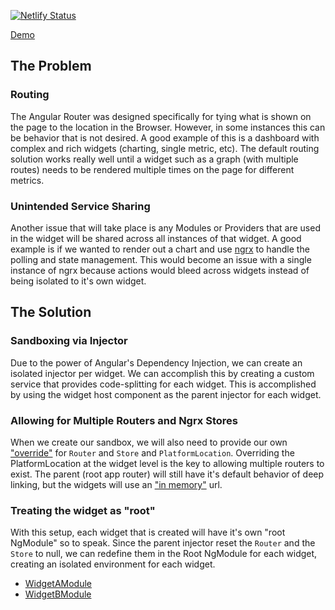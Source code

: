 [![Netlify Status](https://api.netlify.com/api/v1/badges/ebfd4a53-ce46-4b6b-84f6-cd63985cb9cc/deploy-status)](https://app.netlify.com/sites/ngx-dashboard-widget-sandbox-example/deploys)

[Demo](https://ngx-dashboard-widget-sandbox-example.netlify.com/#/dashboard)

## The Problem

### Routing

The Angular Router was designed specifically for tying what is shown on the page to the location in the Browser. However, in some instances this can be behavior that is not desired. A good example of this is a dashboard with complex and rich widgets (charting, single metric, etc). The default routing solution works really well until a widget such as a graph (with multiple routes) needs to be rendered multiple times on the page for different metrics.

### Unintended Service Sharing

Another issue that will take place is any Modules or Providers that are used in the widget will be shared across all instances of that widget. A good example is if we wanted to render out a chart and use [ngrx](https://ngrx.io) to handle the polling and state management. This would become an issue with a single instance of ngrx because actions would bleed across widgets instead of being isolated to it's own widget.


## The Solution

### Sandboxing via Injector

Due to the power of Angular's Dependency Injection, we can create an isolated injector per widget. We can accomplish this by creating a custom service that provides code-splitting for each widget. This is accomplished by using the widget host component as the parent injector for each widget.

### Allowing for Multiple Routers and Ngrx Stores

When we create our sandbox, we will also need to provide our own ["override"](https://github.com/kylecannon/ngx-dashboard-widget-sandbox-example/blob/master/src/app/widget-utils/widget-loader.service.ts) for `Router` and `Store` and `PlatformLocation`. Overriding the PlatformLocation at the widget level is the key to allowing multiple routers to exist. The parent (root app router) will still have it's default behavior of deep linking, but the widgets will use an ["in memory"](https://github.com/kylecannon/ngx-dashboard-widget-sandbox-example/blob/master/src/app/widget-utils/widget-platform-location.ts) url.

### Treating the widget as "root"

With this setup, each widget that is created will have it's own "root NgModule" so to speak. Since the parent injector reset the `Router` and the `Store` to null, we can redefine them in the Root NgModule for each widget, creating an isolated environment for each widget.
- [WidgetAModule](https://github.com/kylecannon/ngx-dashboard-widget-sandbox-example/blob/master/src/app/widget-a/widget-a.module.ts)
- [WidgetBModule](https://github.com/kylecannon/ngx-dashboard-widget-sandbox-example/blob/master/src/app/widget-b/widget-b.module.ts)
